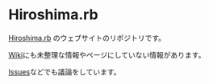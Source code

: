 # Hiroshima.rb

[Hiroshima.rb](http://hiroshimarb.github.com) のウェブサイトのリポジトリです。

[Wiki](https://github.com/hiroshimarb/hiroshimarb.github.com/wiki)にも未整理な情報やページにしていない情報があります。

[Issues](https://github.com/hiroshimarb/hiroshimarb.github.com/issues?state=open)などでも議論をしています。
